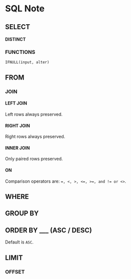 # SQL Note
## SELECT
#### DISTINCT
### FUNCTIONS
`IFNULL(input, alter)`

## FROM
### JOIN
#### LEFT JOIN
Left rows always preserved.
#### RIGHT JOIN
Right rows always preserved.
#### INNER JOIN
Only paired rows preserved.
#### ON
Comparison operators are: `=, <, >, <=, >=, and != or <>`.
## WHERE
## GROUP BY
## ORDER BY ___ (ASC / DESC)
Default is `ASC`.
## LIMIT
### OFFSET
